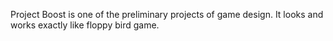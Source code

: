 Project Boost is one of the preliminary projects of game design. It looks and works exactly like floppy bird game.

